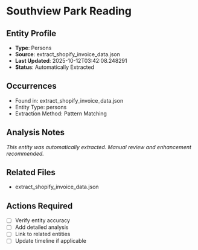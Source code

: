 # Southview Park Reading

## Entity Profile
- **Type**: Persons
- **Source**: extract_shopify_invoice_data.json
- **Last Updated**: 2025-10-12T03:42:08.248291
- **Status**: Automatically Extracted

## Occurrences
- Found in: extract_shopify_invoice_data.json
- Entity Type: persons
- Extraction Method: Pattern Matching

## Analysis Notes
*This entity was automatically extracted. Manual review and enhancement recommended.*

## Related Files
- extract_shopify_invoice_data.json

## Actions Required
- [ ] Verify entity accuracy
- [ ] Add detailed analysis
- [ ] Link to related entities
- [ ] Update timeline if applicable

